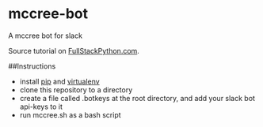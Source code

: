 # mccree-bot
A mccree bot for slack

Source tutorial on [FullStackPython.com](https://www.fullstackpython.com/blog/build-first-slack-bot-python.html).

##Instructions
 - install [pip](https://pip.pypa.io/en/stable/) and [virtualenv](https://virtualenv.pypa.io/en/stable/)
 - clone this repository to a directory
 - create a file called .botkeys at the root directory, and add your slack bot api-keys to it
 - run mccree.sh as a bash script

